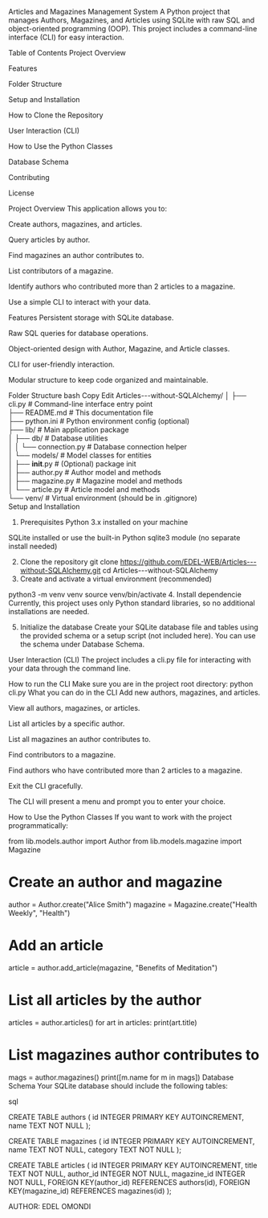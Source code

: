 Articles and Magazines Management System
A Python project that manages Authors, Magazines, and Articles using SQLite with raw SQL and object-oriented programming (OOP). This project includes a command-line interface (CLI) for easy interaction.

Table of Contents
Project Overview

Features

Folder Structure

Setup and Installation

How to Clone the Repository

User Interaction (CLI)

How to Use the Python Classes

Database Schema

Contributing

License

Project Overview
This application allows you to:

Create authors, magazines, and articles.

Query articles by author.

Find magazines an author contributes to.

List contributors of a magazine.

Identify authors who contributed more than 2 articles to a magazine.

Use a simple CLI to interact with your data.

Features
Persistent storage with SQLite database.

Raw SQL queries for database operations.

Object-oriented design with Author, Magazine, and Article classes.

CLI for user-friendly interaction.

Modular structure to keep code organized and maintainable.

Folder Structure
bash
Copy
Edit
Articles---without-SQLAlchemy/
│
├── cli.py                     # Command-line interface entry point  
├── README.md                  # This documentation file  
├── python.ini                 # Python environment config (optional)  
├── lib/                       # Main application package  
│   ├── db/                    # Database utilities  
│   │   └── connection.py      # Database connection helper  
│   └── models/                # Model classes for entities  
│       ├── __init__.py        # (Optional) package init  
│       ├── author.py          # Author model and methods  
│       ├── magazine.py        # Magazine model and methods  
│       └── article.py         # Article model and methods  
└── venv/                      # Virtual environment (should be in .gitignore)  
Setup and Installation
1. Prerequisites
Python 3.x installed on your machine

SQLite installed or use the built-in Python sqlite3 module (no separate install needed)

2. Clone the repository
git clone https://github.com/EDEL-WEB/Articles---without-SQLAlchemy.git
cd Articles---without-SQLAlchemy
3. Create and activate a virtual environment (recommended)

python3 -m venv venv
source venv/bin/activate
4. Install dependencie
Currently, this project uses only Python standard libraries, so no additional installations are needed.

5. Initialize the database
Create your SQLite database file and tables using the provided schema or a setup script (not included here). You can use the schema under Database Schema.

User Interaction (CLI)
The project includes a cli.py file for interacting with your data through the command line.

How to run the CLI
Make sure you are in the project root directory:
python cli.py
What you can do in the CLI
Add new authors, magazines, and articles.

View all authors, magazines, or articles.

List all articles by a specific author.

List all magazines an author contributes to.

Find contributors to a magazine.

Find authors who have contributed more than 2 articles to a magazine.

Exit the CLI gracefully.

The CLI will present a menu and prompt you to enter your choice.

How to Use the Python Classes
If you want to work with the project programmatically:

from lib.models.author import Author
from lib.models.magazine import Magazine

# Create an author and magazine
author = Author.create("Alice Smith")
magazine = Magazine.create("Health Weekly", "Health")

# Add an article
article = author.add_article(magazine, "Benefits of Meditation")

# List all articles by the author
articles = author.articles()
for art in articles:
    print(art.title)

# List magazines author contributes to
mags = author.magazines()
print([m.name for m in mags])
Database Schema
Your SQLite database should include the following tables:

sql

CREATE TABLE authors (
    id INTEGER PRIMARY KEY AUTOINCREMENT,
    name TEXT NOT NULL
);

CREATE TABLE magazines (
    id INTEGER PRIMARY KEY AUTOINCREMENT,
    name TEXT NOT NULL,
    category TEXT NOT NULL
);

CREATE TABLE articles (
    id INTEGER PRIMARY KEY AUTOINCREMENT,
    title TEXT NOT NULL,
    author_id INTEGER NOT NULL,
    magazine_id INTEGER NOT NULL,
    FOREIGN KEY(author_id) REFERENCES authors(id),
    FOREIGN KEY(magazine_id) REFERENCES magazines(id)
);

AUTHOR: EDEL OMONDI

